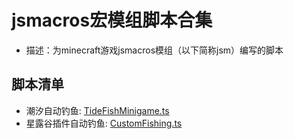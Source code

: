 # jsmacros宏模组脚本合集

- 描述：为minecraft游戏jsmacros模组（以下简称jsm）编写的脚本

## 脚本清单

- 潮汐自动钓鱼: [TideFishMinigame.ts](./TideFishMinigame.ts)
- 星露谷插件自动钓鱼: [CustomFishing.ts](./CustomFishing.ts)
